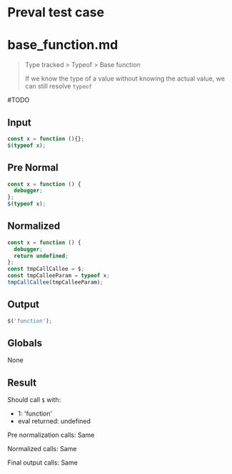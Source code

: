 # Preval test case

# base_function.md

> Type tracked > Typeof > Base function
>
> If we know the type of a value without knowing the actual value, we can still resolve `typeof`

#TODO

## Input

`````js filename=intro
const x = function (){};
$(typeof x);
`````

## Pre Normal

`````js filename=intro
const x = function () {
  debugger;
};
$(typeof x);
`````

## Normalized

`````js filename=intro
const x = function () {
  debugger;
  return undefined;
};
const tmpCallCallee = $;
const tmpCalleeParam = typeof x;
tmpCallCallee(tmpCalleeParam);
`````

## Output

`````js filename=intro
$('function');
`````

## Globals

None

## Result

Should call `$` with:
 - 1: 'function'
 - eval returned: undefined

Pre normalization calls: Same

Normalized calls: Same

Final output calls: Same
